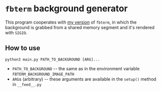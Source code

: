 # `fbterm` background generator

This program cooperates with [my version](https://github.com/Goheeca/fbterm/releases) of `fbterm`, in which the background is grabbed from a shared memory segment and it's rendered with `SIGIO`.

## How to use

`python3 main.py PATH_TO_BACKGROUND [ARG]...`

* `PATH_TO_BACKGROUND` -- the same as in the environment variable `FBTERM_BACKGROUND_IMAGE_PATH`
* `ARG`s (arbitrary) -- these arguments are available in the `setup()` method in `__feed__.py`
